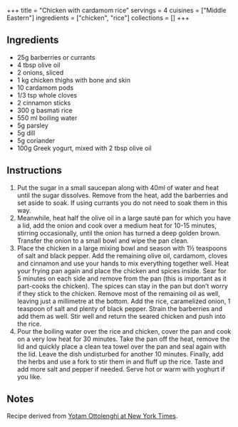 +++
title = "Chicken with cardamom rice"
servings = 4
cuisines = ["Middle Eastern"]
ingredients = ["chicken", "rice"]
collections = []
+++

## Ingredients

- 25g barberries or currants
- 4 tbsp olive oil
- 2 onions, sliced
- 1 kg chicken thighs with bone and skin
- 10 cardamom pods
- 1/3 tsp whole cloves
- 2 cinnamon sticks
- 300 g basmati rice
- 550 ml boiling water
- 5g parsley
- 5g dill
- 5g coriander
- 100g Greek yogurt, mixed with 2 tbsp olive oil

## Instructions

1. Put the sugar in a small saucepan along with 40ml of water and heat until the sugar dissolves. Remove from the heat, add the barberries and set aside to soak. If using currants you do not need to soak them in this way.
2. Meanwhile, heat half the olive oil in a large sauté pan for which you have a lid, add the onion and cook over a medium heat for 10-15 minutes, stirring occasionally, until the onion has turned a deep golden brown. Transfer the onion to a small bowl and wipe the pan clean.
3. Place the chicken in a large mixing bowl and season with 1½ teaspoons of salt and black pepper. Add the remaining olive oil, cardamom, cloves and cinnamon and use your hands to mix everything together well. Heat your frying pan again and place the chicken and spices inside. Sear for 5 minutes on each side and remove from the pan (this is important as it part-cooks the chicken). The spices can stay in the pan but don’t worry if they stick to the chicken. Remove most of the remaining oil as well, leaving just a millimetre at the bottom. Add the rice, caramelized onion, 1 teaspoon of salt and plenty of black pepper. Strain the barberries and add them as well. Stir well and return the seared chicken and push into the rice.
4. Pour the boiling water over the rice and chicken, cover the pan and cook on a very low heat for 30 minutes. Take the pan off the heat, remove the lid and quickly place a clean tea towel over the pan and seal again with the lid. Leave the dish undisturbed for another 10 minutes. Finally, add the herbs and use a fork to stir them in and fluff up the rice. Taste and add more salt and pepper if needed. Serve hot or warm with yoghurt if you like.

## Notes

Recipe derived from [Yotam Ottolenghi at New York Times](https://cooking.nytimes.com/recipes/1014925-chicken-with-caramelized-onion-and-cardamom-rice).
